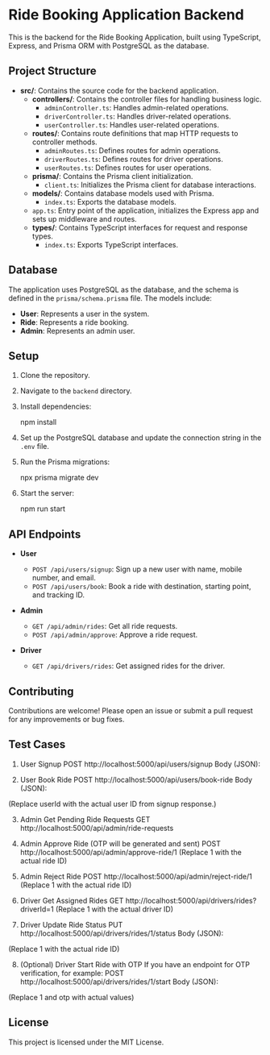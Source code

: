 # Ride Booking Application Backend

This is the backend for the Ride Booking Application, built using TypeScript, Express, and Prisma ORM with PostgreSQL as the database.

## Project Structure

- **src/**: Contains the source code for the backend application.
  - **controllers/**: Contains the controller files for handling business logic.
    - `adminController.ts`: Handles admin-related operations.
    - `driverController.ts`: Handles driver-related operations.
    - `userController.ts`: Handles user-related operations.
  - **routes/**: Contains route definitions that map HTTP requests to controller methods.
    - `adminRoutes.ts`: Defines routes for admin operations.
    - `driverRoutes.ts`: Defines routes for driver operations.
    - `userRoutes.ts`: Defines routes for user operations.
  - **prisma/**: Contains the Prisma client initialization.
    - `client.ts`: Initializes the Prisma client for database interactions.
  - **models/**: Contains database models used with Prisma.
    - `index.ts`: Exports the database models.
  - `app.ts`: Entry point of the application, initializes the Express app and sets up middleware and routes.
  - **types/**: Contains TypeScript interfaces for request and response types.
    - `index.ts`: Exports TypeScript interfaces.

## Database

The application uses PostgreSQL as the database, and the schema is defined in the `prisma/schema.prisma` file. The models include:

- **User**: Represents a user in the system.
- **Ride**: Represents a ride booking.
- **Admin**: Represents an admin user.

## Setup

1. Clone the repository.
2. Navigate to the `backend` directory.
3. Install dependencies:

   npm install

4. Set up the PostgreSQL database and update the connection string in the `.env` file.
5. Run the Prisma migrations:

   npx prisma migrate dev

6. Start the server:

   npm run start

## API Endpoints

- **User**
  - `POST /api/users/signup`: Sign up a new user with name, mobile number, and email.
  - `POST /api/users/book`: Book a ride with destination, starting point, and tracking ID.

- **Admin**
  - `GET /api/admin/rides`: Get all ride requests.
  - `POST /api/admin/approve`: Approve a ride request.

- **Driver**
  - `GET /api/drivers/rides`: Get assigned rides for the driver.

## Contributing

Contributions are welcome! Please open an issue or submit a pull request for any improvements or bug fixes.

## Test Cases
1. User Signup
POST http://localhost:5000/api/users/signup
Body (JSON):

2. User Book Ride
POST http://localhost:5000/api/users/book-ride
Body (JSON):

(Replace userId with the actual user ID from signup response.)

3. Admin Get Pending Ride Requests
GET http://localhost:5000/api/admin/ride-requests

4. Admin Approve Ride (OTP will be generated and sent)
POST http://localhost:5000/api/admin/approve-ride/1
(Replace 1 with the actual ride ID)

5. Admin Reject Ride
POST http://localhost:5000/api/admin/reject-ride/1
(Replace 1 with the actual ride ID)

6. Driver Get Assigned Rides
GET http://localhost:5000/api/drivers/rides?driverId=1
(Replace 1 with the actual driver ID)

7. Driver Update Ride Status
PUT http://localhost:5000/api/drivers/rides/1/status
Body (JSON):

(Replace 1 with the actual ride ID)

8. (Optional) Driver Start Ride with OTP
If you have an endpoint for OTP verification, for example:
POST http://localhost:5000/api/drivers/rides/1/start
Body (JSON):

(Replace 1 and otp with actual values)



## License

This project is licensed under the MIT License.
